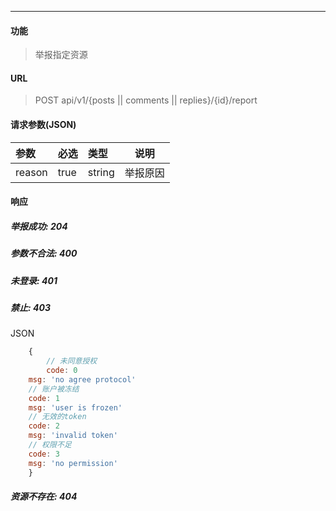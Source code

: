 -----------

#### 功能

> 举报指定资源

#### URL

> POST api/v1/{posts || comments || replies}/{id}/report

#### 请求参数(JSON)

|参数|必选|类型|说明|
|:----- |:-------|:-----|----- |
|reason |true |string| 举报原因|

#### 响应
##### 举报成功: 204
##### 参数不合法: 400
##### 未登录: 401
##### 禁止: 403
JSON
```js
	{
		// 未同意授权
		code: 0
    msg: 'no agree protocol'
    // 账户被冻结
    code: 1
    msg: 'user is frozen'
    // 无效的token
    code: 2
    msg: 'invalid token'
    // 权限不足
    code: 3
    msg: 'no permission'
	}
```
##### 资源不存在: 404

